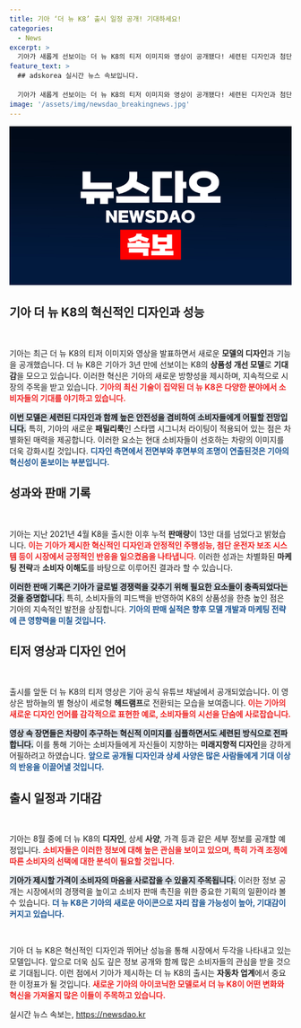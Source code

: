 ```yaml
---
title: 기아 ‘더 뉴 K8’ 출시 일정 공개! 기대하세요!
categories:
  - News
excerpt: >
  기아가 새롭게 선보이는 더 뉴 K8의 티저 이미지와 영상이 공개됐다! 세련된 디자인과 첨단 기술로 무장한 이 모델은 8월에 모든 세부 사항이 공개될 예정이다. 궁금증을 자아내는 기아의 혁신적 변화, 놓치지 마세요!
feature_text: >
  ## adskorea 실시간 뉴스 속보입니다.

  기아가 새롭게 선보이는 더 뉴 K8의 티저 이미지와 영상이 공개됐다! 세련된 디자인과 첨단 기술로 무장한 이 모델은 8월에 모든 세부 사항이 공개될 예정이다. 궁금증을 자아내는 기아의 혁신적 변화, 놓치지 마세요!
image: '/assets/img/newsdao_breakingnews.jpg'
---
```


<p><img src="/assets/img/newsdao_breakingnews.jpg" alt="adskorea 속보" /></p>

<h2 data-ke-size="size26">기아 더 뉴 K8의 혁신적인 디자인과 성능</h2>

<p data-ke-size="size16">&nbsp;</p>

<p>기아는 최근 더 뉴 K8의 티저 이미지와 영상을 발표하면서 새로운 <strong>모델의 디자인</strong>과 기능을 공개했습니다. 더 뉴 K8은 기아가 3년 만에 선보이는 K8의 <strong>상품성 개선 모델</strong>로 <strong>기대감</strong>을 모으고 있습니다. 이러한 혁신은 기아의 새로운 방향성을 제시하며, 지속적으로 시장의 주목을 받고 있습니다. <b><span style="color: #ee2323;">기아의 최신 기술이 집약된 더 뉴 K8은 다양한 분야에서 소비자들의 기대를 야기하고 있습니다.</span></b> </p>

<p><b><span style="background-color: #21538527;">이번 모델은 세련된 디자인과 함께 높은 안전성을 겸비하여 소비자들에게 어필할 전망입니다.</span></b> 특히, 기아의 새로운 <strong>패밀리룩</strong>인 스타맵 시그니처 라이팅이 적용되어 있는 점은 차별화된 매력을 제공합니다. 이러한 요소는 현대 소비자들이 선호하는 차량의 이미지를 더욱 강화시킬 것입니다. <b><span style="color: #1a5490;">디자인 측면에서 전면부와 후면부의 조명이 연출된것은 기아의 혁신성이 돋보이는 부분입니다.</span></b></p>

<h2 data-ke-size="size26">성과와 판매 기록</h2>

<p data-ke-size="size16">&nbsp;</p>

<p>기아는 지난 2021년 4월 K8을 출시한 이후 누적 <strong>판매량</strong>이 13만 대를 넘었다고 밝혔습니다. <b><span style="color: #ee2323;">이는 기아가 제시한 혁신적인 디자인과 안정적인 주행성능, 첨단 운전자 보조 시스템 등이 시장에서 긍정적인 반응을 일으켰음을 나타냅니다.</span></b> 이러한 성과는 차별화된 <strong>마케팅 전략</strong>과 <strong>소비자 이해도</strong>를 바탕으로 이루어진 결과라 할 수 있습니다. </p>

<p><b><span style="background-color: #21538527;">이러한 판매 기록은 기아가 글로벌 경쟁력을 갖추기 위해 필요한 요소들이 충족되었다는 것을 증명합니다.</span></b> 특히, 소비자들의 피드백을 반영하여 K8의 상품성을 한층 높인 점은 기아의 지속적인 발전을 상징합니다. <b><span style="color: #1a5490;">기아의 판매 실적은 향후 모델 개발과 마케팅 전략에 큰 영향력을 미칠 것입니다.</span></b></p>

<h2 data-ke-size="size26">티저 영상과 디자인 언어</h2>

<p data-ke-size="size16">&nbsp;</p>

<p>출시를 앞둔 더 뉴 K8의 티저 영상은 기아 공식 유튜브 채널에서 공개되었습니다. 이 영상은 밤하늘의 별 형상이 세로형 <strong>헤드램프</strong>로 전환되는 모습을 보여줍니다. <b><span style="color: #ee2323;">이는 기아의 새로운 디자인 언어를 감각적으로 표현한 예로, 소비자들의 시선을 단숨에 사로잡습니다.</span></b> </p>

<p><b><span style="background-color: #21538527;">영상 속 장면들은 차량이 추구하는 혁신적 이미지를 심플하면서도 세련된 방식으로 전파합니다.</span></b> 이를 통해 기아는 소비자들에게 자신들이 지향하는 <strong>미래지향적 디자인</strong>을 강하게 어필하려고 하였습니다. <b><span style="color: #1a5490;">앞으로 공개될 디자인과 상세 사양은 많은 사람들에게 기대 이상의 반응을 이끌어낼 것입니다.</span></b></p>

<h2 data-ke-size="size26">출시 일정과 기대감</h2>

<p data-ke-size="size16">&nbsp;</p>

<p>기아는 8월 중에 더 뉴 K8의 <strong>디자인</strong>, 상세 <strong>사양</strong>, 가격 등과 같은 세부 정보를 공개할 예정입니다. <b><span style="color: #ee2323;">소비자들은 이러한 정보에 대해 높은 관심을 보이고 있으며, 특히 가격 조정에 따른 소비자의 선택에 대한 분석이 필요할 것입니다.</span></b> </p>

<p><b><span style="background-color: #21538527;">기아가 제시할 가격이 소비자의 마음을 사로잡을 수 있을지 주목됩니다.</span></b> 이러한 정보 공개는 시장에서의 경쟁력을 높이고 소비자 판매 촉진을 위한 중요한 기획의 일환이라 볼 수 있습니다. <b><span style="color: #1a5490;">더 뉴 K8은 기아의 새로운 아이콘으로 자리 잡을 가능성이 높아, 기대감이 커지고 있습니다.</span></b></p>

<p data-ke-size="size16">&nbsp;</p>

<p>기아 더 뉴 K8은 혁신적인 디자인과 뛰어난 성능을 통해 시장에서 두각을 나타내고 있는 모델입니다. 앞으로 더욱 심도 깊은 정보 공개와 함께 많은 소비자들의 관심을 받을 것으로 기대됩니다. 이런 점에서 기아가 제시하는 더 뉴 K8의 출시는 <strong>자동차 업계</strong>에서 중요한 이정표가 될 것입니다. <b><span style="color: #ee2323;">새로운 기아의 아이코닉한 모델로서 더 뉴 K8이 어떤 변화와 혁신을 가져올지 많은 이들이 주목하고 있습니다.</span></b></p>
실시간 뉴스 속보는, <a href="https://newsdao.kr" rel="dofollow">https://newsdao.kr</a>


